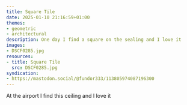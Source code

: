 ```yaml
---
title: Square Tile
date: 2025-01-10 21:16:59+01:00
themes:
- geometric
- architectural
description: One day I find a square on the sealing and I love it
images:
- DSCF0285.jpg
resources:
- title: Square Tile
  src: DSCF0285.jpg
syndication:
- https://mastodon.social/@fundor333/113805974087196300
---
```


At the airport I find this ceiling and I love it
